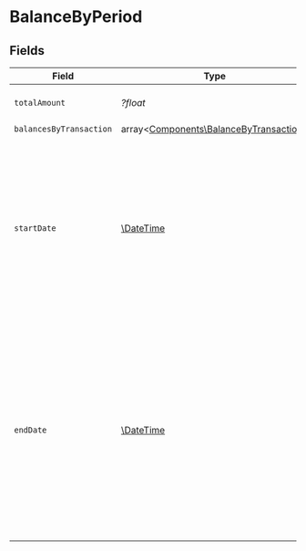 # BalanceByPeriod


## Fields

| Field                                                                                                                                                                                   | Type                                                                                                                                                                                    | Required                                                                                                                                                                                | Description                                                                                                                                                                             | Example                                                                                                                                                                                 |
| --------------------------------------------------------------------------------------------------------------------------------------------------------------------------------------- | --------------------------------------------------------------------------------------------------------------------------------------------------------------------------------------- | --------------------------------------------------------------------------------------------------------------------------------------------------------------------------------------- | --------------------------------------------------------------------------------------------------------------------------------------------------------------------------------------- | --------------------------------------------------------------------------------------------------------------------------------------------------------------------------------------- |
| `totalAmount`                                                                                                                                                                           | *?float*                                                                                                                                                                                | :heavy_minus_sign:                                                                                                                                                                      | Total amount of the period.                                                                                                                                                             | 1500                                                                                                                                                                                    |
| `balancesByTransaction`                                                                                                                                                                 | array<[Components\BalanceByTransaction](../../Models/Components/BalanceByTransaction.md)>                                                                                               | :heavy_minus_sign:                                                                                                                                                                      | N/A                                                                                                                                                                                     |                                                                                                                                                                                         |
| `startDate`                                                                                                                                                                             | [\DateTime](https://www.php.net/manual/en/class.datetime.php)                                                                                                                           | :heavy_minus_sign:                                                                                                                                                                      | The starting date of the period. If not provided, it represents the oldest period, where all transactions due before the specified `end_date` are included.                             | 2024-01-01                                                                                                                                                                              |
| `endDate`                                                                                                                                                                               | [\DateTime](https://www.php.net/manual/en/class.datetime.php)                                                                                                                           | :heavy_minus_sign:                                                                                                                                                                      | The ending date of the period. If not provided, it represents an open-ended period starting from the `start_date`, typically capturing future-dated transactions that are not yet aged. | 2024-01-30                                                                                                                                                                              |